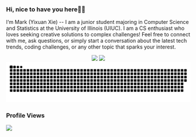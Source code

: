 ### Hi, nice to have you here🧡💙



I‘m Mark (Yixuan Xie) -- I am a junior student majoring in Computer Science and Statistics at the University of Illinois (UIUC). I am a CS enthusiast who loves seeking creative solutions to complex challenges!  Feel free to connect with me, ask questions, or simply start a conversation about the latest tech trends, coding challenges, or any other topic that sparks your interest.

<div align="center">
<span>  </span>
<img height="170px" src="https://github-readme-stats.vercel.app/api?username=Makr-Xie" /><span>  
</span><img height="170px" src="https://github-readme-stats.vercel.app/api/top-langs/?username=karpathy&layout=compact" />
<span>  </span>
</div>

<picture>
  <source media="(prefers-color-scheme: dark)" srcset="https://raw.githubusercontent.com/lxfriday/lxfriday/output/github-contribution-grid-snake-dark.svg">
  <source media="(prefers-color-scheme: light)" srcset="https://raw.githubusercontent.com/lxfriday/lxfriday/output/github-contribution-grid-snake.svg">
  <img alt="github contribution grid snake animation" src="https://raw.githubusercontent.com/lxfriday/lxfriday/output/github-contribution-grid-snake.svg">
</picture>



### Profile Views
![](https://count.getloli.com/get/@Makr-Xie.github.readme)
